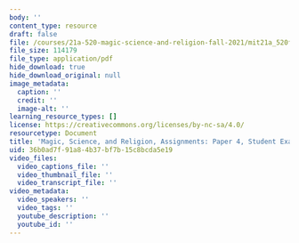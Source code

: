 ```yaml
---
body: ''
content_type: resource
draft: false
file: /courses/21a-520-magic-science-and-religion-fall-2021/mit21a_520f21_paper4_example2.pdf
file_size: 114179
file_type: application/pdf
hide_download: true
hide_download_original: null
image_metadata:
  caption: ''
  credit: ''
  image-alt: ''
learning_resource_types: []
license: https://creativecommons.org/licenses/by-nc-sa/4.0/
resourcetype: Document
title: 'Magic, Science, and Religion, Assignments: Paper 4, Student Example 2'
uid: 36b0ad7f-91a8-4b37-bf7b-15c8bcda5e19
video_files:
  video_captions_file: ''
  video_thumbnail_file: ''
  video_transcript_file: ''
video_metadata:
  video_speakers: ''
  video_tags: ''
  youtube_description: ''
  youtube_id: ''
---
```

